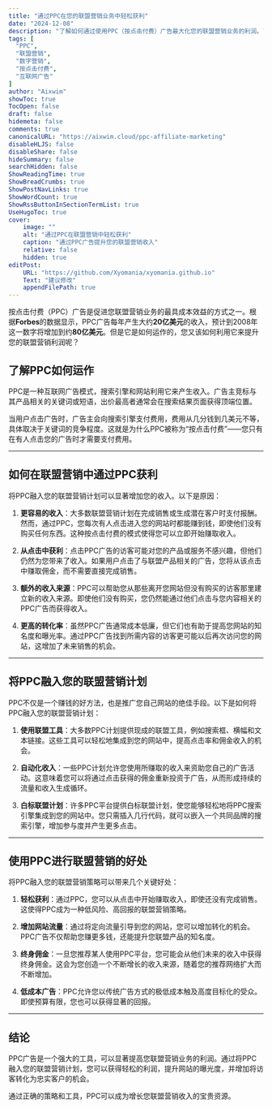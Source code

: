 ```yaml
---
title: "通过PPC在您的联盟营销业务中轻松获利"
date: "2024-12-08"
description: "了解如何通过使用PPC（按点击付费）广告最大化您的联盟营销业务的利润。了解这种具有成本效益的策略如何提升您的收入。"
tags: [
  "PPC",
  "联盟营销",
  "数字营销",
  "按点击付费",
  "互联网广告"
]
author: "Aixwim"
showToc: true
TocOpen: false
draft: false
hidemeta: false
comments: true
canonicalURL: "https://aixwim.cloud/ppc-affiliate-marketing"
disableHLJS: false
disableShare: false
hideSummary: false
searchHidden: false
ShowReadingTime: true
ShowBreadCrumbs: true
ShowPostNavLinks: true
ShowWordCount: true
ShowRssButtonInSectionTermList: true
UseHugoToc: true
cover:
    image: ""
    alt: "通过PPC在联盟营销中轻松获利"
    caption: "通过PPC广告提升您的联盟营销收入"
    relative: false
    hidden: true
editPost:
    URL: "https://github.com/Xyomania/xyomania.github.io"
    Text: "建议修改"
    appendFilePath: true
---
```


按点击付费（PPC）广告是促进您联盟营销业务的最具成本效益的方式之一。根据**Forbes**的数据显示，PPC广告每年产生大约**20亿美元**的收入，预计到2008年这一数字将增加到约**80亿美元**。但是它是如何运作的，您又该如何利用它来提升您的联盟营销利润呢？

<!--more-->

## 了解PPC如何运作

PPC是一种互联网广告模式，搜索引擎和网站利用它来产生收入。广告主竞标与其产品相关的关键词或短语，出价最高者通常会在搜索结果页面获得顶端位置。

当用户点击广告时，广告主会向搜索引擎支付费用，费用从几分钱到几美元不等，具体取决于关键词的竞争程度。这就是为什么PPC被称为“按点击付费”——您只有在有人点击您的广告时才需要支付费用。

---

## 如何在联盟营销中通过PPC获利

将PPC融入您的联盟营销计划可以显著增加您的收入。以下是原因：

1. **更容易的收入**：大多数联盟营销计划在完成销售或生成潜在客户时支付报酬。然而，通过PPC，您每次有人点击进入您的网站时都能赚到钱，即使他们没有购买任何东西。这种按点击付费的模式使得您可以立即开始赚取收入。

2. **从点击中获利**：点击PPC广告的访客可能对您的产品或服务不感兴趣，但他们仍然为您带来了收入。如果用户点击了与联盟产品相关的广告，您将从该点击中赚取佣金，而不需要直接完成销售。

3. **额外的收入来源**：PPC可以帮助您从那些离开您网站但没有购买的访客那里建立新的收入来源。即使他们没有购买，您仍然能通过他们点击与您内容相关的PPC广告而获得收入。

4. **更高的转化率**：虽然PPC广告通常成本低廉，但它们也有助于提高您网站的知名度和曝光率。通过PPC广告找到所需内容的访客更可能以后再次访问您的网站，这增加了未来销售的机会。

---

## 将PPC融入您的联盟营销计划

PPC不仅是一个赚钱的好方法，也是推广您自己网站的绝佳手段。以下是如何将PPC融入您的联盟营销计划：

1. **使用联盟工具**：大多数PPC计划提供现成的联盟工具，例如搜索框、横幅和文本链接。这些工具可以轻松地集成到您的网站中，提高点击率和佣金收入的机会。

2. **自动化收入**：一些PPC计划允许您使用所赚取的收入来资助您自己的广告活动。这意味着您可以将通过点击获得的佣金重新投资于广告，从而形成持续的流量和收入生成循环。

3. **白标联盟计划**：许多PPC平台提供白标联盟计划，使您能够轻松地将PPC搜索引擎集成到您的网站中。您只需插入几行代码，就可以嵌入一个共同品牌的搜索引擎，增加参与度并产生更多点击。

---

## 使用PPC进行联盟营销的好处

将PPC融入您的联盟营销策略可以带来几个关键好处：

1. **轻松获利**：通过PPC，您可以从点击中开始赚取收入，即使还没有完成销售。这使得PPC成为一种低风险、高回报的联盟营销策略。

2. **增加网站流量**：通过将定向流量引导到您的网站，您可以增加转化的机会。PPC广告不仅帮助您赚更多钱，还能提升您联盟产品的知名度。

3. **终身佣金**：一旦您推荐某人使用PPC平台，您可能会从他们未来的收入中获得终身佣金。这会为您创造一个不断增长的收入来源，随着您的推荐网络扩大而不断增加。

4. **低成本广告**：PPC允许您以传统广告方式的极低成本触及高度目标化的受众。即使预算有限，您也可以获得显著的回报。

---

## 结论

PPC广告是一个强大的工具，可以显著提高您联盟营销业务的利润。通过将PPC融入您的联盟营销计划，您可以获得轻松的利润，提升网站的曝光度，并增加将访客转化为忠实客户的机会。

通过正确的策略和工具，PPC可以成为增长您联盟营销收入的宝贵资源。
